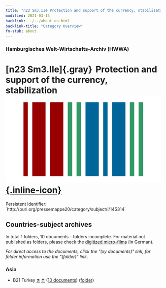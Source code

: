 ```yaml
---
title: "n23 Sm3.IIe Protection and support of the currency, stabilization"
modified: 2021-03-13
backlink: ../../about.en.html
backlink-title: "Category Overview"
fn-stub: about
---
```


### Hamburgisches Welt-Wirtschafts-Archiv (HWWA)

# [n23 Sm3.IIe]{.gray}&#8201; Protection and support of the currency, stabilization &#160; [![Wikidata](/images/Wikidata-logo.svg "Wikidata"){.inline-icon}](http://www.wikidata.org/entity/Q104710980)

<div class="hint">Persistent Identifier: `http://purl.org/pressemappe20/category/subject/i/145314`</div>







## Countries-subject archives





In total 1 folders, 10 documents - folders incomplete.
For material not published as folders, please check the [digitized micro-films](/film/h1_sh.de.html) (in German).

_For direct access to the documents, click the "(xy documents)" link, for folder information use the "(folder)" link._



### Asia

- B21 Turkey [**&nearr;**](../../../geo/i/141111/about.en.html "Turkey (all folders)") [**&uarr;**](../../../geo/about.en.html#B21 "Country category system") (<a href="https://pm20.zbw.eu/iiifview/folder/sh/141111,145314" title="about: Turkey : Protection and support of the currency, stabilization" target="_blank">10 documents</a>) ([folder](../../../../folder/sh/1411xx/141111/1453xx/145314/about.en.html))








